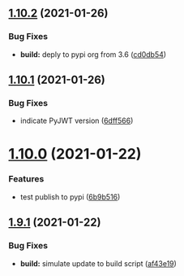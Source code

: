 ## [1.10.2](https://github.com/IBM/whcs-python-sdk/compare/v1.10.1...v1.10.2) (2021-01-26)


### Bug Fixes

* **build:** deply to pypi org from 3.6 ([cd0db54](https://github.com/IBM/whcs-python-sdk/commit/cd0db5495ec669bd5b840cd87f705dc2122d7cb2))

## [1.10.1](https://github.com/IBM/whcs-python-sdk/compare/v1.10.0...v1.10.1) (2021-01-26)


### Bug Fixes

* indicate PyJWT version ([6dff566](https://github.com/IBM/whcs-python-sdk/commit/6dff566e8ca4b13dd930e38367baf326f3d8e4f6))

# [1.10.0](https://github.com/IBM/whcs-python-sdk/compare/v1.9.1...v1.10.0) (2021-01-22)


### Features

* test publish to pypi ([6b9b516](https://github.com/IBM/whcs-python-sdk/commit/6b9b51680ae6272427bdfa972fa4d00e51969f43))

## [1.9.1](https://github.com/IBM/whcs-python-sdk/compare/v1.9.0...v1.9.1) (2021-01-22)


### Bug Fixes

* **build:** simulate update to build script ([af43e19](https://github.com/IBM/whcs-python-sdk/commit/af43e197a5673ec1f7d0377ada12416dc990991d))
